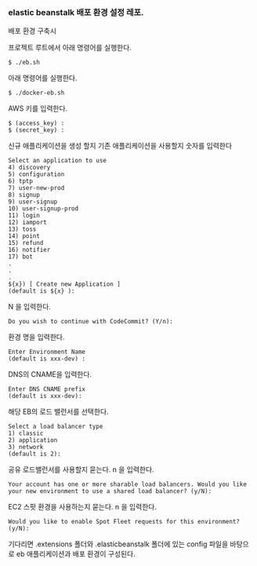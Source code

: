 
### elastic beanstalk 배포 환경 설정 레포.

배포 환경 구축시

프로젝트 루트에서 아래 명령어를 실행한다.
```
$ ./eb.sh
```

아래 명령어를 실행한다.
```
$ ./docker-eb.sh
```

AWS 키를 입력한다.
```
$ (access_key) : 
$ (secret_key) :
```

신규 애플리케이션을 생성 할지 기존 애플리케이션을 사용할지 숫자를 입력한다
```
Select an application to use
4) discovery
5) configuration
6) tptp
7) user-new-prod
8) signup
9) user-signup
10) user-signup-prod
11) login
12) iamport
13) toss
14) point
15) refund
16) notifier
17) bot
.
.
.
${x}) [ Create new Application ]
(default is ${x} ): 
```

N 을 입력한다.
```
Do you wish to continue with CodeCommit? (Y/n): 
```

환경 명을 입력한다.
```
Enter Environment Name
(default is xxx-dev) : 
```

DNS의 CNAME을 입력한다.
```
Enter DNS CNAME prefix
(default is xxx-dev): 
```

해당 EB의 로드 밸런서를 선택한다.
```
Select a load balancer type
1) classic
2) application
3) network
(default is 2): 
```

공유 로드밸런서를 사용할지 묻는다. n 을 입력한다.
```
Your account has one or more sharable load balancers. Would you like your new environment to use a shared load balancer? (y/N): 
```

EC2 스팟 환경을 사용하는지 묻는다. n 을 입력한다. 
```
Would you like to enable Spot Fleet requests for this environment? (y/N): 
```

기다리면 .extensions 폴더와 .elasticbeanstalk 폴더에 있는 config 파일을 바탕으로 eb 애플리케이션과 배포 환경이 구성된다.
